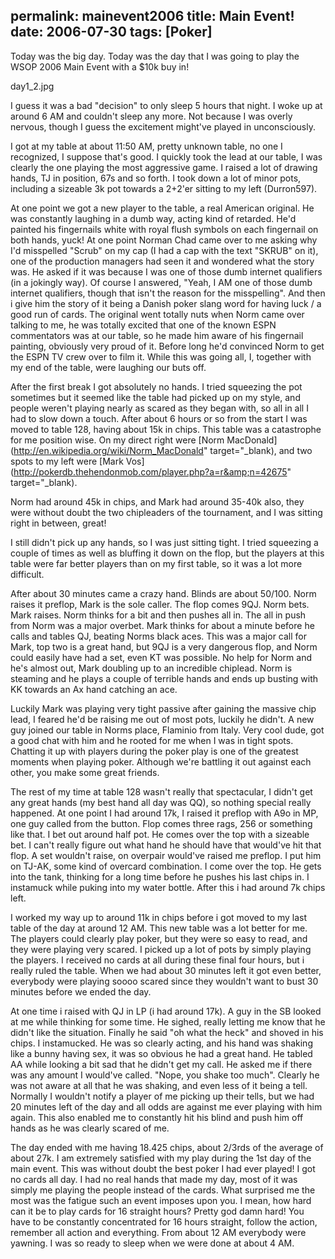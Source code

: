 permalink: mainevent2006
title: Main Event!
date: 2006-07-30
tags: [Poker]
---
Today was the big day. Today was the day that I was going to play the WSOP 2006 Main Event with a $10k buy in!

day1_2.jpg

I guess it was a bad "decision" to only sleep 5 hours that night. I woke up at around 6 AM and couldn't sleep any more. Not because I was overly nervous, though I guess the excitement might've played in unconsciously.

I got at my table at about 11:50 AM, pretty unknown table, no one I recognized, I suppose that's good. I quickly took the lead at our table, I was clearly the one playing the most aggressive game. I raised a lot of drawing hands, TJ in position, 67s and so forth. I took down a lot of minor pots, including a sizeable 3k pot towards a 2+2'er sitting to my left (Durron597).

At one point we got a new player to the table, a real American original. He was constantly laughing in a dumb way, acting kind of retarded. He'd painted his fingernails white with royal flush symbols on each fingernail on both hands, yuck! At one point Norman Chad came over to me asking why I'd misspelled "Scrub" on my cap (I had a cap with the text "SKRUB" on it), one of the production managers had seen it and wondered what the story was. He asked if it was because I was one of those dumb internet qualifiers (in a jokingly way). Of course I answered, "Yeah, I AM one of those dumb internet qualifiers, though that isn't the reason for the misspelling". And then i give him the story of it being a Danish poker slang word for having luck / a good run of cards. The original went totally nuts when Norm came over talking to me, he was totally excited that one of the known ESPN commentators was at our table, so he made him aware of his fingernail painting, obviously very proud of it. Before long he'd convinced Norm to get the ESPN TV crew over to film it. While this was going all, I, together with my end of the table, were laughing our buts off.

After the first break I got absolutely no hands. I tried squeezing the pot sometimes but it seemed like the table had picked up on my style, and people weren't playing nearly as scared as they began with, so all in all I had to slow down a touch. After about 6 hours or so from the start I was moved to table 128, having about 15k in chips. This table was a catastrophe for me position wise. On my direct right were [Norm MacDonald](http://en.wikipedia.org/wiki/Norm_MacDonald" target="_blank), and two spots to my left were [Mark Vos](http://pokerdb.thehendonmob.com/player.php?a=r&amp;n=42675" target="_blank).

Norm had around 45k in chips, and Mark had around 35-40k also, they were without doubt the two chipleaders of the tournament, and I was sitting right in between, great!

I still didn't pick up any hands, so I was just sitting tight. I tried squeezing a couple of times as well as bluffing it down on the flop, but the players at this table were far better players than on my first table, so it was a lot more difficult.

After about 30 minutes came a crazy hand. Blinds are about 50/100. Norm raises it preflop, Mark is the sole caller. The flop comes 9QJ. Norm bets. Mark raises. Norm thinks for a bit and then pushes all in. The all in push from Norm was a major overbet. Mark thinks for about a minute before he calls and tables QJ, beating Norms black aces. This was a major call for Mark, top two is a great hand, but 9QJ is a very dangerous flop, and Norm could easily have had a set, even KT was possible. No help for Norm and he's almost out, Mark doubling up to an incredible chiplead. Norm is steaming and he plays a couple of terrible hands and ends up busting with KK towards an Ax hand catching an ace.

Luckily Mark was playing very tight passive after gaining the massive chip lead, I feared he'd be raising me out of most pots, luckily he didn't. A new guy joined our table in Norms place, Flaminio from Italy. Very cool dude, got a good chat with him and he rooted for me when I was in tight spots. Chatting it up with players during the poker play is one of the greatest moments when playing poker. Although we're battling it out against each other, you make some great friends.

The rest of my time at table 128 wasn't really that spectacular, I didn't get any great hands (my best hand all day was QQ), so nothing special really happened. At one point I had around 17k, I raised it preflop with A9o in MP, one guy called from the button. Flop comes three rags, 256 or something like that. I bet out around half pot. He comes over the top with a sizeable bet. I can't really figure out what hand he should have that would've hit that flop. A set wouldn't raise, on overpair would've raised me preflop. I put him on TJ-AK, some kind of overcard combination. I come over the top. He gets into the tank, thinking for a long time before he pushes his last chips in. I instamuck while puking into my water bottle. After this i had around 7k chips left.

I worked my way up to around 11k in chips before i got moved to my last table of the day at around 12 AM. This new table was a lot better for me. The players could clearly play poker, but they were so easy to read, and they were playing very scared. I picked up a lot of pots by simply playing the players. I received no cards at all during these final four hours, but i really ruled the table. When we had about 30 minutes left it got even better, everybody were playing soooo scared since they wouldn't want to bust 30 minutes before we ended the day.

At one time i raised with QJ in LP (i had around 17k). A guy in the SB looked at me while thinking for some time. He sighed, really letting me know that he didn't like the situation. Finally he said "oh what the heck" and shoved in his chips. I instamucked. He was so clearly acting, and his hand was shaking like a bunny having sex, it was so obvious he had a great hand. He tabled AA while looking a bit sad that he didn't get my call. He asked me if there was any amount I would've called. "Nope, you shake too much". Clearly he was not aware at all that he was shaking, and even less of it being a tell. Normally I wouldn't notify a player of me picking up their tells, but we had 20 minutes left of the day and all odds are against me ever playing with him again. This also enabled me to constantly hit his blind and push him off hands as he was clearly scared of me.

The day ended with me having 18.425 chips, about 2/3rds of the average of about 27k. I am extremely satisfied with my play during the 1st day of the main event. This was without doubt the best poker I had ever played! I got no cards all day. I had no real hands that made my day, most of it was simply me playing the people instead of the cards. What surprised me the most was the fatigue such an event imposes upon you. I mean, how hard can it be to play cards for 16 straight hours? Pretty god damn hard! You have to be constantly concentrated for 16 hours straight, follow the action, remember all action and everything. From about 12 AM everybody were yawning. I was so ready to sleep when we were done at about 4 AM.
